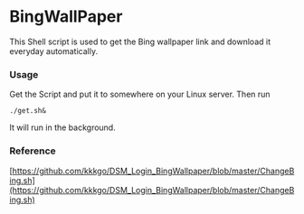 
# BingWallPaper 
This Shell script is used to get the Bing wallpaper link and download it everyday automatically.
### Usage
Get the Script and put it to somewhere on your Linux server. 
Then run
```
./get.sh&
```
It will run in the background.

### Reference
[https://github.com/kkkgo/DSM_Login_BingWallpaper/blob/master/ChangeBing.sh](https://github.com/kkkgo/DSM_Login_BingWallpaper/blob/master/ChangeBing.sh)
